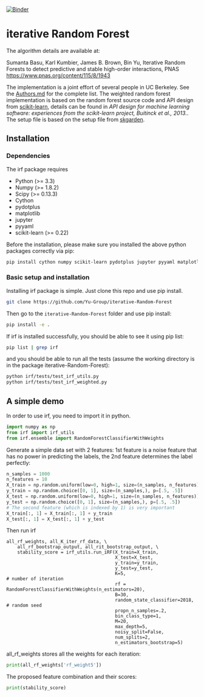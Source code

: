 [![Binder](https://mybinder.org/badge_logo.svg)](https://mybinder.org/v2/gh/Yu-Group/iterative-Random-Forest/master)

# iterative Random Forest
The algorithm details are available at: 

Sumanta Basu, Karl Kumbier, James B. Brown, Bin Yu,  Iterative Random Forests to detect predictive and stable high-order interactions, PNAS
<https://www.pnas.org/content/115/8/1943>

The implementation is a joint effort of several people in UC Berkeley. See the [Authors.md](Authors.md) for the complete list.
The weighted random forest implementation is based on the random forest source code and API design from [scikit-learn](http://scikit-learn.org/stable/index.html), details can be found in *API design for machine learning software: experiences from the scikit-learn project, Buitinck et al., 2013.*. The setup file is based on the setup file from [skgarden](https://github.com/scikit-garden/scikit-garden/tree/master/skgarden). 

## Installation
### Dependencies
The irf package requires 

- Python (>= 3.3)
- Numpy (>= 1.8.2)
- Scipy (>= 0.13.3)
- Cython
- pydotplus
- matplotlib 
- jupyter 
- pyyaml
- scikit-learn (>= 0.22)

Before the installation, please make sure you installed the above python packages correctly via pip:
```bash
pip install cython numpy scikit-learn pydotplus jupyter pyyaml matplotlib
```
### Basic setup and installation

Installing irf package is simple. Just clone this repo and use pip install.
```bash
git clone https://github.com/Yu-Group/iterative-Random-Forest
```

Then go to the `iterative-Random-Forest` folder and use pip install:
```bash
pip install -e .
```
If irf is installed successfully, you should be able to see it using pip list:
```bash
pip list | grep irf
```
and you should be able to run all the tests (assume the working directory is in the package iterative-Random-Forest):
```bash
python irf/tests/test_irf_utils.py
python irf/tests/test_irf_weighted.py
```
## A simple demo
In order to use irf, you need to import it in python.

```python
import numpy as np
from irf import irf_utils
from irf.ensemble import RandomForestClassifierWithWeights
```
Generate a simple data set with 2 features: 1st feature is a noise feature that has no power in predicting the labels, the 2nd feature determines the label perfectly:
```python
n_samples = 1000
n_features = 10
X_train = np.random.uniform(low=0, high=1, size=(n_samples, n_features))
y_train = np.random.choice([0, 1], size=(n_samples,), p=[.5, .5])
X_test = np.random.uniform(low=0, high=1, size=(n_samples, n_features))
y_test = np.random.choice([0, 1], size=(n_samples,), p=[.5, .5])
# The second feature (which is indexed by 1) is very important
X_train[:, 1] = X_train[:, 1] + y_train
X_test[:, 1] = X_test[:, 1] + y_test
```
Then run irf
```
all_rf_weights, all_K_iter_rf_data, \
    all_rf_bootstrap_output, all_rit_bootstrap_output, \
    stability_score = irf_utils.run_iRF(X_train=X_train,
                                        X_test=X_test,
                                        y_train=y_train,
                                        y_test=y_test,
                                        K=5,                          # number of iteration
                                        rf = RandomForestClassifierWithWeights(n_estimators=20),
                                        B=30,
                                        random_state_classifier=2018, # random seed
                                        propn_n_samples=.2,
                                        bin_class_type=1,
                                        M=20,
                                        max_depth=5,
                                        noisy_split=False,
                                        num_splits=2,
                                        n_estimators_bootstrap=5)
```
all_rf_weights stores all the weights for each iteration:
```python
print(all_rf_weights['rf_weight5'])
```
The proposed feature combination and their scores:
```python
print(stability_score)
```


